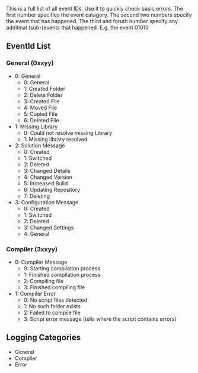 This is a full list of all event IDs. Use it to quickly check basic errors. The first number specifies the event catagory. The second two numbers specify the event that has happened. The third and foruth number specify any additinal (sub-)events that happened.
E.g. the event 01010

## EventId List
### General (0xxyy)
* 0: General
  * 0: General
  * 1: Created Folder
  * 2: Delete Folder
  * 3: Created File
  * 4: Moved File
  * 5: Copied File
  * 6: Deleted File  
* 1: Missing Library
  * 0: Could not resolve missing Library
  * 1: Missing library resolved
* 2: Solution Message
  * 0: Created
  * 1: Switched
  * 2: Deleted
  * 3: Changed Details
  * 4: Changed Version
  * 5: Increased Build
  * 6: Updating Repository
  * 7: Deleting
* 3: Configuration Message
  * 0: Created
  * 1: Switched
  * 2: Deleted
  * 3: Changed Settings
  * 4: General

### Compiler (3xxyy)
* 0: Compiler Message
  * 0: Starting compilation process
  * 1: Finished compilation process
  * 2: Compiling file
  * 3: Finished compiling file
* 1: Compiler Error
  * 0: No script files detected
  * 1: No such folder exists
  * 2: Failed to compile file
  * 3: Script error message (tells where the script contains errors)

## Logging Categories
* General
* Compiler
* Error
